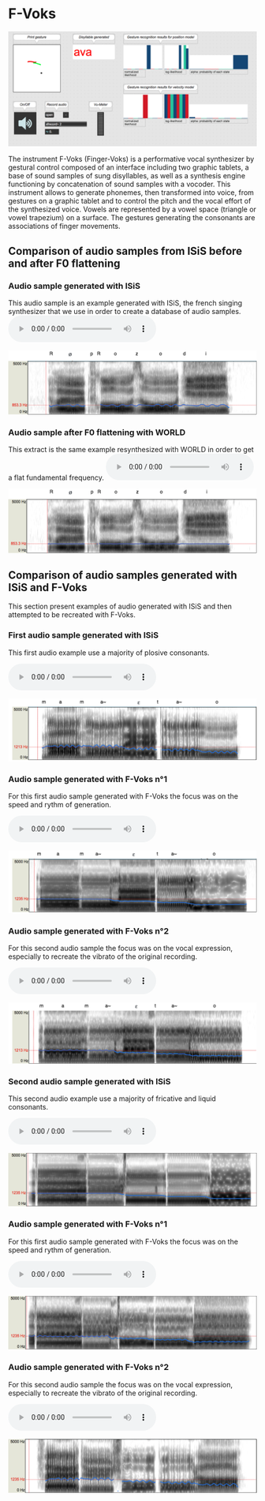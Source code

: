 # F-Voks

![f-voks](images/f-voks1.png)

The instrument F-Voks (Finger-Voks) is a performative vocal synthesizer by gestural control composed of an interface including two graphic tablets, a base of sound samples of sung disyllables, as well as a synthesis engine functioning by concatenation of sound samples with a vocoder. This instrument allows to generate phonemes, then transformed into voice, from gestures on a graphic tablet and to control the pitch and the vocal effort of the synthesized voice. Vowels are represented by a vowel space (triangle or vowel trapezium) on a surface. The gestures generating the consonants are associations of finger movements.

## Comparison of audio samples from ISiS before and after F0 flattening

### Audio sample generated with ISiS
This audio sample is an example generated with ISiS, the french singing synthesizer that we use in order to create a database of audio samples.
<audio controls>
  <source src="samples/reproRT.wav" type="audio/wav">
Your browser does not support the audio element.
</audio>

![f-voks](images/repro1.png)

### Audio sample after F0 flattening with WORLD
This extract is the same example resynthesized with WORLD in order to get a flat fundamental frequency.
<audio controls>
  <source src="samples/reproRT_flat.wav" type="audio/wav">
Your browser does not support the audio element.
</audio>

![f-voks](images/repro2.png)

## Comparison of audio samples generated with ISiS and F-Voks
This section present examples of audio generated with ISiS and then attempted to be recreated with F-Voks.

### First audio sample generated with ISiS
This first audio example use a majority of plosive consonants.

<audio controls>
  <source src="samples/colasRT1_IS.wav" type="audio/wav">
Your browser does not support the audio element.
</audio>

![f-voks](images/colasRT1_IS.png)

### Audio sample generated with F-Voks n°1
For this first audio sample generated with F-Voks the focus was on the speed and rythm of generation.

<audio controls>
  <source src="samples/colasRT1_V1.wav" type="audio/wav">
Your browser does not support the audio element.
</audio>

![f-voks](images/colasRT1_V1.png)

### Audio sample generated with F-Voks n°2
For this second audio sample the focus was on the vocal expression, especially to recreate the vibrato of the original recording.

<audio controls>
  <source src="samples/colasRT1_V2.wav" type="audio/wav">
Your browser does not support the audio element.
</audio>

![f-voks](images/colasRT1_V2.png)



### Second audio sample generated with ISiS
This second audio example use a majority of fricative and liquid consonants.

<audio controls>
  <source src="samples/colasRT4_IS.wav" type="audio/wav">
Your browser does not support the audio element.
</audio>

![f-voks](images/colasRT4_IS.png)

### Audio sample generated with F-Voks n°1
For this first audio sample generated with F-Voks the focus was on the speed and rythm of generation.

<audio controls>
  <source src="samples/colasRT4_V1.wav" type="audio/wav">
Your browser does not support the audio element.
</audio>

![f-voks](images/colasRT4_V1.png)

### Audio sample generated with F-Voks n°2
For this second audio sample the focus was on the vocal expression, especially to recreate the vibrato of the original recording.

<audio controls>
  <source src="samples/colasRT4_V2.wav" type="audio/wav">
Your browser does not support the audio element.
</audio>

![f-voks](images/colasRT4_V2.png)


